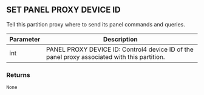 ## SET PANEL PROXY DEVICE ID

Tell this partition proxy where to send its panel commands and queries.


| Parameter | Description |
| --- | --- |
| int | PANEL PROXY DEVICE ID: Control4 device ID of the panel proxy associated with this partition. |


### Returns

`None`


